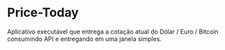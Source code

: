 # Price-Today

Aplicativo executável que entrega a cotação atual do Dólar / Euro / Bitcoin consumindo API e entregando em uma janela simples.
